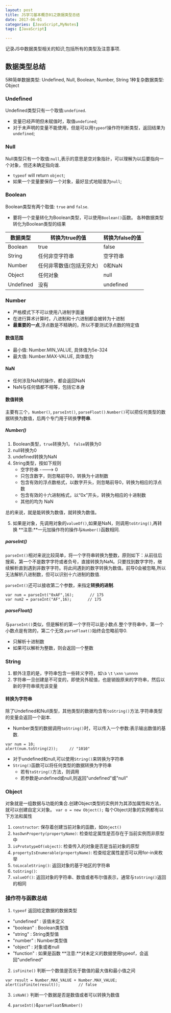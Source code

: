 ```yaml
---
layout: post
title: JS学习基本概念01之数据类型总结
date: 2017-06-01
categories: [JavaScript,MyNotes]
tags: [JavaScript]

---
```


记录JS中数据类型相关的知识,包括所有的类型及注意事项.


## 数据类型总结
5种简单数据类型: Undefined, Null, Boolean, Number, String
1种复杂数据类型: Object

### Undefined
Undefined类型只有一个取值:``undefined``.
- 变量已经声明但未赋值时，取值``undefined``;
- 对于未声明的变量不能使用，但是可以用``typeof``操作符判断类型，返回结果为``undefined``;

### Null
Null类型只有一个取值:``null``,表示的意思是空对象指针，可以理解为以后要指向一个对象，但还未确定指向谁.
- ``typeof`` will return ``object``;
- 如果一个变量要保存一个对象，最好显式地赋值为``null``;

### Boolean
Boolean类型有两个取值: ``true`` and ``false``.
- 要将一个变量转化为Boolean类型，可以使用``Boolean()``函数。
 各种数据类型转化为Boolean类型的结果

 数据类型  | 转换为true的值 | 转换为false的值
 ---------|--------------|--------------
  Boolean | true        | false
  String  | 任何非空字符串 | 空字符串
  Number  | 任何非零数值(包括无穷大) | 0和NaN
  Object  | 任何对象 	  | null
  Undefined| 没有		   | undefined

### Number
- 严格模式下不可以使用八进制字面量
- 在进行算术计算时，八进制和十六进制都会被转为十进制
- **最重要的一点**,浮点数是不精确的，所以不要测试浮点数的特定值

#### 数值范围
- 最小值: Number.MIN_VALUE, 具体值为5e-324
- 最大值: Number.MAX-VALUE, 具体值为

#### NaN
- 任何涉及NaN的操作，都会返回NaN
- NaN与任何值都不相等，包括它本身



#### 数值转换
主要有三个，``Number()``, ``parseInt()``, ``parseFloat()``.``Number()``可以把任何类型的数据转换为数值，后两个专门用于转换**字符串**.

##### Number()
1. Boolean类型，``true``转换为1， ``false``转换为0
2. null转换为0
3. undefined转换为NaN
4. String类型，按如下规则
	- 空字符串 ---->  0
	- 只包含数字，则忽略前导0，转换为十进制数
	- 包含有效的浮点数格式，以数字开头，则忽略前导0，转换为相应的浮点数
	- 包含有效的十六进制格式，以“0x”开头，转换为相应的十进制数
	- 其他的均为 NaN

 总的来说，就是能转换为数值，就转换为数值。

5. 如果是对象，先调用对象的``valueOf()``,如果是NaN，则调用``toString()``,再转换
**注意:**一元加操作符的操作与``Number()``函数相同.

##### parseInt()

``parseInt()``相对来说比较简单，将一个字符串转换为整数，原则如下：从前往后搜索，第一个不是数字字符或者负号，直接转换为NaN。只要找到数字字符，继续解析直到遇到非数字字符。将此间遇到的数字转换为数值。前导0会被忽略,所以无法解析八进制数，但可以识别十六进制的数值.

``parseInt()``还可以接收第二个参数，来指定**转换的进制**.

```
var num = parseInt("0xAF",16);       // 175
var num2 = parseInt("AF",16);       // 175
```

##### parseFloat()
与``parseInt()``类似，但是解析的第一个字符可以是小数点.整个字符串中，第一个小数点是有效的，第二个无效.``parseFloat()``始终会忽略前导0.
- 只解析十进制数
- 如果可以解析为整数，则会返回一个整数

### String
1. 额外注意的是，字符串包含一些转义字符，如``\b`` ``\t`` ``\xnn`` ``\unnnn``
2. 字符串一旦创建是不可变的，即使另外赋值，也是销毁原来的字符串，然后以新的字符串填充该变量

#### 转换为字符串
除了Undefined和Null类型，其他类型的数据均含有``toString()``方法.字符串类型的变量会返回一个副本.

- Number类型的数据调用``toString()``时，可以传入一个参数:表示输出数值的基数.
```
var num = 10;
alert(num.toString(2));     // "1010"
```

- 对于undefined和null,可以使用``String()``来转换为字符串
- ``String()``函数可以将任何类型的数据转换为字符串
	-  若有``toString()``方法，则调用
	-  若参数是undefined或null,则返回"undefined"或"null"

### Object
对象就是一组数据与功能的集合.创建Object类型的实例并为其添加属性和方法，就可以创建自定义对象。
```var o = new Object();```
每个Object对象的实例都有以下方法和属性
1. ``constructor``: 保存着创建当前对象的函数，如``Object()``
2. ``hasOwnProperty(propertyName)``: 检查给定属性是否存在于当前实例而非原型中
3. ``isPrototypeOf(object)``: 检查传入的对象是否是当前对象的原型
4. ``propertyIsEnumerable(propertyName)``: 检查给定属性是否可以用for-in来枚举
5. ``toLocaleString()``: 返回对象的基于地区的字符串
6. ``toString()``:
7. ``valueOf()``: 返回对象的字符串、数值或者布尔值表示，通常与``toString()``返回的相同

### 操作符与函数总结
1. ``typeof``
 返回给定数据的数据类型
 - "undefined" : 该值未定义
 - "boolean" : Boolean类型值
 - "string" : String类型值
 - "number" : Number类型值
 - "object" : 对象或者null
 - "function" : 如果是函数
 **注意:**对未定义的数据使用typeof，会返回"undefined"

2. ``isFinite()``
 判断一个数值是否处于数值的最大值和最小值之间
 ```
 var result = Number.MAX_VALUE + Number.MAX_VALUE;
 alert(isFinite(result));        // false
 ```

3. ``isNaN()``
 判断一个数据是否是数值或者可以转换为数值

4. ``parseInt()``&``parseFloat``&``Number()``
